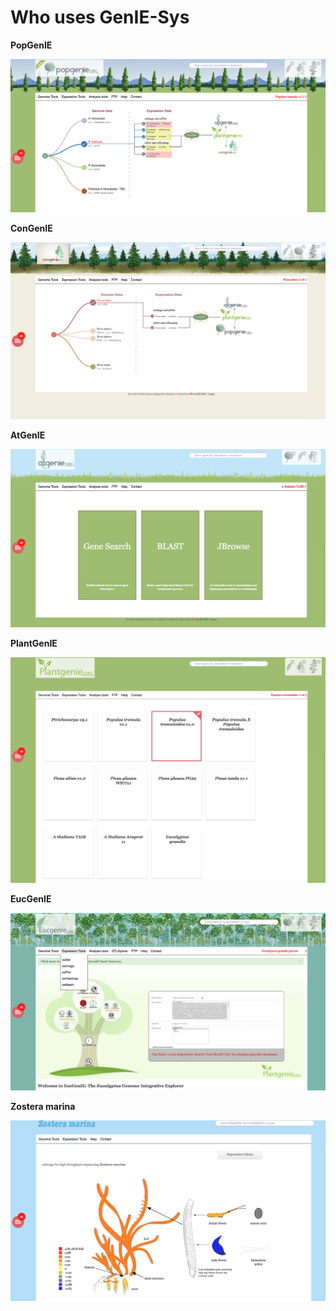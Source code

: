 # Who uses GenIE-Sys

**PopGenIE**

![PopGenIE landing page](.gitbook/assets/popgenie.png)

**ConGenIE**

![ConGenIE landing page](.gitbook/assets/congenie.png)

**AtGenIE**

![AtGenIE landing page](.gitbook/assets/atgenie.png)

**PlantGenIE**

![PlantGenIE landing page](.gitbook/assets/plantgenie.png)

**EucGenIE**

![EucGenIE landing page](.gitbook/assets/eucgenie.png)

**Zostera marina**

![Zostera marina landing page](.gitbook/assets/zmarina.png)

